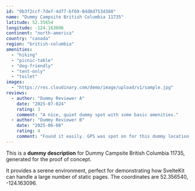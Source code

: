 ```yaml
---
id: "9b3f2ccf-7def-4d77-bf69-0dd8d753d388"
name: "Dummy Campsite British Columbia 11735"
latitude: 52.35654
longitude: -124.163096
continent: "north-america"
country: "canada"
region: "british-columbia"
amenities:
  - "hiking"
  - "picnic-table"
  - "dog-friendly"
  - "tent-only"
  - "toilet"
images:
  - "https://res.cloudinary.com/demo/image/upload/v1/sample.jpg"
reviews:
  - author: "Dummy Reviewer A"
    date: "2025-07-024"
    rating: 3
    comment: "A nice, quiet dummy spot with some basic amenities."
  - author: "Dummy Reviewer B"
    date: "2025-06-08"
    rating: 4
    comment: "Found it easily. GPS was spot on for this dummy location."
---
```


This is a **dummy description** for Dummy Campsite British Columbia 11735, generated for the proof of concept.

It provides a serene environment, perfect for demonstrating how SvelteKit can handle a large number of static pages. The coordinates are 52.356540, -124.163096.
